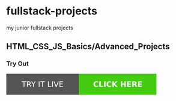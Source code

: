 # fullstack-projects
my junior fullstack projects
## HTML_CSS_JS_Basics/Advanced_Projects

### Try Out
<a href="https://marslinoed.github.io/fullstack-projects/HTML_CSS_JS_Basics/Advanced_Projects" target="_blank">
  <img src="../try-it-out.svg" alt="Try it live"> 
</a>
